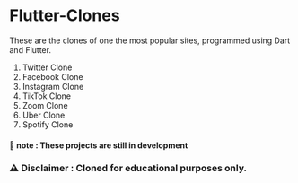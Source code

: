 # Flutter-Clones

These are the clones of one the most popular sites, programmed using Dart and Flutter.

1. Twitter Clone
2. Facebook Clone
3. Instagram Clone
4. TikTok Clone
5. Zoom Clone
6. Uber Clone
7. Spotify Clone

#### 📓 note : These projects are still in development

### :warning: Disclaimer : Cloned for educational purposes only.
